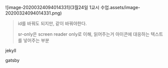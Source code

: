 ![image-20200324094014331](3월24일 1교시 수업.assets/image-20200324094014331.png)

> id를 바꿔도 되지만, 같이 바꿔야한다.
>
> sr-only은 screen reader only로 이해, 읽어주는거 아이콘에 대응하는 텍스트를 넣어주는 부분

jekyll

gatsby